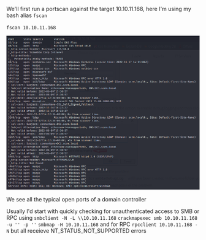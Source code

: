We'll first run a portscan against the target 10.10.11.168, here I'm using my bash alias `fscan`

`fscan 10.10.11.168`

<img src="Images/Ports.png" width=600>

We see all the typical open ports of a domain controller

Usually I'd start with quickly checking for unauthenticated access to SMB or RPC using 
`smbclient -N -L \\10.10.11.168`
`crackmapexec smb 10.10.11.168 -u '' -p ''`
`smbmap -H 10.10.11.168`
and for RPC
`rpcclient 10.10.11.168 -N`
but all receieve NT_STATUS_NOT_SUPPORTED errors
